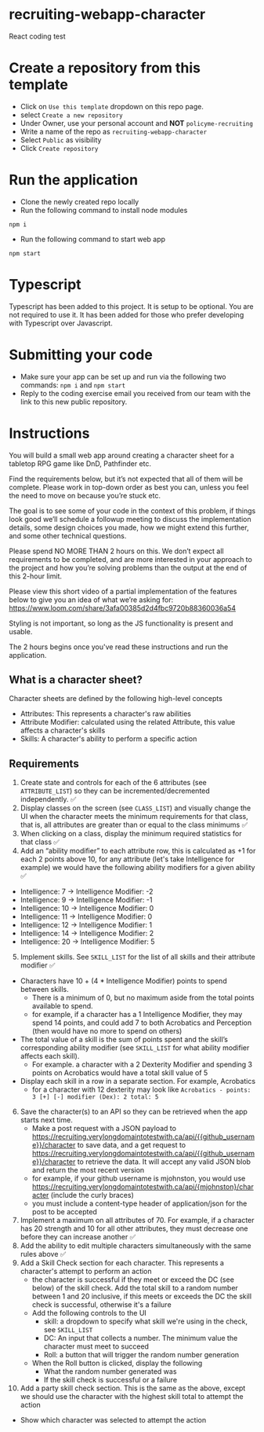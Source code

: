 # recruiting-webapp-character

React coding test

# Create a repository from this template

- Click on `Use this template` dropdown on this repo page.
- select `Create a new repository`
- Under Owner, use your personal account and **NOT** `policyme-recruiting`
- Write a name of the repo as `recruiting-webapp-character`
- Select `Public` as visibility
- Click `Create repository`

# Run the application

- Clone the newly created repo locally
- Run the following command to install node modules

```
npm i
```

- Run the following command to start web app

```
npm start
```

# Typescript

Typescript has been added to this project. It is setup to be optional. You are not required to use it. It has been added for those who prefer developing with Typescript over Javascript.

# Submitting your code

- Make sure your app can be set up and run via the following two commands: `npm i` and `npm start`
- Reply to the coding exercise email you received from our team with the link to this new public repository.

# Instructions

You will build a small web app around creating a character sheet for a tabletop RPG game like DnD, Pathfinder etc.

Find the requirements below, but it’s not expected that all of them will be complete. Please work in top-down order as best you can, unless you feel the need to move on because you’re stuck etc.

The goal is to see some of your code in the context of this problem, if things look good we’ll schedule a followup meeting to discuss the implementation details, some design choices you made, how we might extend this further, and some other technical questions.

Please spend NO MORE THAN 2 hours on this. We don’t expect all requirements to be completed, and are more interested in your approach to the project and how you’re solving problems than the output at the end of this 2-hour limit.

Please view this short video of a partial implementation of the features below to give you an idea of what we’re asking for: https://www.loom.com/share/3afa00385d2d4fbc9720b88360036a54

Styling is not important, so long as the JS functionality is present and usable.

The 2 hours begins once you've read these instructions and run the application.

## What is a character sheet?

Character sheets are defined by the following high-level concepts

- Attributes: This represents a character's raw abilities
- Attribute Modifier: calculated using the related Attribute, this value affects a character's skills
- Skills: A character's ability to perform a specific action

## Requirements

1. Create state and controls for each of the 6 attributes (see `ATTRIBUTE_LIST`) so they can be incremented/decremented independently. ✅
2. Display classes on the screen (see `CLASS_LIST`) and visually change the UI when the character meets the minimum requirements for that class, that is, all attributes are greater than or equal to the class minimums ✅
3. When clicking on a class, display the minimum required statistics for that class ✅
4. Add an “ability modifier” to each attribute row, this is calculated as +1 for each 2 points above 10, for any attribute (let's take Intelligence for example) we would have the following ability modifiers for a given ability ✅

- Intelligence: 7 -> Intelligence Modifier: -2
- Intelligence: 9 -> Intelligence Modifier: -1
- Intelligence: 10 -> Intelligence Modifier: 0
- Intelligence: 11 -> Intelligence Modifier: 0
- Intelligence: 12 -> Intelligence Modifier: 1
- Intelligence: 14 -> Intelligence Modifier: 2
- Intelligence: 20 -> Intelligence Modifier: 5

5. Implement skills. See `SKILL_LIST` for the list of all skills and their attribute modifier ✅

- Characters have 10 + (4 \* Intelligence Modifier) points to spend between skills.
  - There is a minimum of 0, but no maximum aside from the total points available to spend.
  - for example, if a character has a 1 Intelligence Modifier, they may spend 14 points, and could add 7 to both Acrobatics and Perception (then would have no more to spend on others)
- The total value of a skill is the sum of points spent and the skill’s corresponding ability modifier (see `SKILL_LIST` for what ability modifier affects each skill).
  - For example. a character with a 2 Dexterity Modifier and spending 3 points on Acrobatics would have a total skill value of 5
- Display each skill in a row in a separate section. For example, Acrobatics
  - for a character with 12 dexterity may look like `Acrobatics - points: 3 [+] [-] modifier (Dex): 2 total: 5`

6. Save the character(s) to an API so they can be retrieved when the app starts next time.
   - Make a post request with a JSON payload to https://recruiting.verylongdomaintotestwith.ca/api/{{github_username}}/character to save data, and a get request to https://recruiting.verylongdomaintotestwith.ca/api/{{github_username}}/character to retrieve the data. It will accept any valid JSON blob and return the most recent version
   - for example, if your github username is mjohnston, you would use https://recruiting.verylongdomaintotestwith.ca/api/{mjohnston}/character (include the curly braces)
   - you must include a content-type header of application/json for the post to be accepted
7. Implement a maximum on all attributes of 70. For example, if a character has 20 strength and 10 for all other attributes, they must decrease one before they can increase another ✅
8. Add the ability to edit multiple characters simultaneously with the same rules above ✅
9. Add a Skill Check section for each character. This represents a character's attempt to perform an action
   - the character is successful if they meet or exceed the DC (see below) of the skill check. Add the total skill to a random number between 1 and 20 inclusive, if this meets or exceeds the DC the skill check is successful, otherwise it's a failure
   - Add the following controls to the UI
     - skill: a dropdown to specify what skill we're using in the check, see `SKILL_LIST`
     - DC: An input that collects a number. The minimum value the character must meet to succeed
     - Roll: a button that will trigger the random number generation
   - When the Roll button is clicked, display the following
     - What the random number generated was
     - If the skill check is successful or a failure
10. Add a party skill check section. This is the same as the above, except we should use the character with the highest skill total to attempt the action

- Show which character was selected to attempt the action
